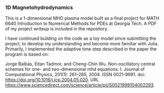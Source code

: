 ### 1D Magnetohydrodynamics

This is a 1-dimensional MHD plasma model built as a final project for MATH 6640 Introduction to Numerical Methods for PDEs at Georgia Tech. A PDF of my project writeup is included in the repository.

I have continued building on the code as a toy model since submitting the project, to develop my understanding and become more familiar with Julia. Primarily, I implemented the adaptive time step described in the paper the program is based on:

Jorge Balbás, Eitan Tadmor, and Cheng-Chin Wu. Non-oscillatory central schemes for
one- and two-dimensional mhd equations: I. Journal of Computational Physics, 201(1):
261–285, 2004. ISSN 0021-9991. doi: https://doi.org/10.1016/j.jcp.2004.05.020. URL
https://www.sciencedirect.com/science/article/pii/S0021999104002293.
